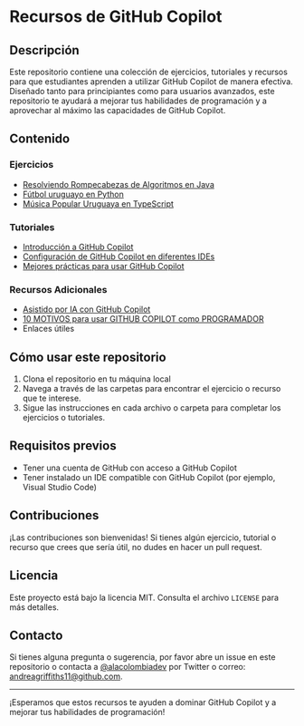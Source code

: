 # Recursos de GitHub Copilot

## Descripción
Este repositorio contiene una colección de ejercicios, tutoriales y recursos para que estudiantes aprenden a utilizar GitHub Copilot de manera efectiva. Diseñado tanto para principiantes como para usuarios avanzados, este repositorio te ayudará a mejorar tus habilidades de programación y a aprovechar al máximo las capacidades de GitHub Copilot.

## Contenido

### Ejercicios
- [Resolviendo Rompecabezas de Algoritmos en Java](https://github.com/gittogethers/copilot-recursos/blob/main/ejercicios/leetcode.md)
- [Fútbol uruguayo en Python](https://github.com/gittogethers/copilot-recursos/blob/main/ejercicios/futbol.md)
- [Música Popular Uruguaya en TypeScript](https://github.com/gittogethers/copilot-recursos/blob/main/ejercicios/musica_popular_uruguay.md)

### Tutoriales
- [Introducción a GitHub Copilot](https://github.com/gittogethers/copilot-recursos/blob/main/tutoriales/Introducci%C3%B3n%20a%20GitHub%20Copilot.md)
- [Configuración de GitHub Copilot en diferentes IDEs](https://github.com/gittogethers/copilot-recursos/blob/main/tutoriales/configuracion.md)
- [Mejores prácticas para usar GitHub Copilot](https://github.com/gittogethers/copilot-recursos/blob/main/tutoriales/mejores-practicas.md)

### Recursos Adicionales
- [Asistido por IA con GitHub Copilot](https://learn.microsoft.com/es-es/shows/introduction-to-github-copilot/what-is-github-copilot-1-of-6)
- [10 MOTIVOS para usar GITHUB COPILOT como PROGRAMADOR](https://www.youtube.com/watch?v=jsHAyBmFZlo)
- Enlaces útiles

## Cómo usar este repositorio

1. Clona el repositorio en tu máquina local
2. Navega a través de las carpetas para encontrar el ejercicio o recurso que te interese.
3. Sigue las instrucciones en cada archivo o carpeta para completar los ejercicios o tutoriales.

## Requisitos previos
- Tener una cuenta de GitHub con acceso a GitHub Copilot
- Tener instalado un IDE compatible con GitHub Copilot (por ejemplo, Visual Studio Code)

## Contribuciones
¡Las contribuciones son bienvenidas! Si tienes algún ejercicio, tutorial o recurso que crees que sería útil, no dudes en hacer un pull request.

## Licencia
Este proyecto está bajo la licencia MIT. Consulta el archivo `LICENSE` para más detalles.

## Contacto
Si tienes alguna pregunta o sugerencia, por favor abre un issue en este repositorio o contacta a [@alacolombiadev](https://twitter.com/alacolombiadev) por Twitter o correo: andreagriffiths11@github.com.

---

¡Esperamos que estos recursos te ayuden a dominar GitHub Copilot y a mejorar tus habilidades de programación!
